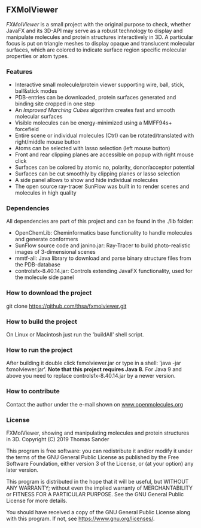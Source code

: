 ## FXMolViewer

*FXMolViewer* is a small project with the original purpose to check, whether JavaFX and its 3D-API may serve as a robust technology to display and manipulate molecules and protein structures interactively in 3D. A particular focus is put on triangle meshes to display opaque and translucent molecular surfaces, which are colored to indicate surface region specific molecular properties or atom types.


### Features

* Interactive small molecule/protein viewer supporting wire, ball, stick, ball&stick modes
* PDB-entries can be downloaded, protein surfaces generated and binding site cropped in one step
* An *Improved Marching Cubes* algorithm creates fast and smooth molecular surfaces
* Visible molecules can be energy-minimized using a MMFF94s+ forcefield
* Entire scene or individual molecules (Ctrl) can be rotated/translated with right/middle mouse button
* Atoms can be selected with lasso selection (left mouse button)
* Front and rear clipping planes are accessible on popup with right mouse click
* Surfaces can be colored by atomic no, polarity, donor/acceptor potential
* Surfaces can be cut smoothly by clipping planes or lasso selection
* A side panel allows to show and hide individual molecules
* The open source ray-tracer SunFlow was built in to render scenes and molecules in high quality


### Dependencies

All dependencies are part of this project and can be found in the ./lib folder:
* OpenChemLib: Cheminformatics base functionality to handle molecules and generate conformers
* SunFlow source code and janino.jar: Ray-Tracer to build photo-realistic images of 3-dimensional scenes
* mmtf-all: Java library to download and parse binary structure files from the PDB-database
* controlsfx-8.40.14.jar: Controls extending JavaFX functionality, used for the molecule side panel


### How to download the project

git clone https://github.com/thsa/fxmolviewer.git


### How to build the project

On Linux or Macintosh just run the 'buildAll' shell script.


### How to run the project

After building it double click fxmolviewer.jar or type in a shell: 'java -jar fxmolviewer.jar'. **Note that this project requires Java 8.** For Java 9 and above you need to replace controlsfx-8.40.14.jar by a newer version.


### How to contribute

Contact the author under the e-mail shown on www.openmolecules.org


### License

FXMolViewer, showing and manipulating molecules and protein structures in 3D.
Copyright (C) 2019 Thomas Sander

This program is free software: you can redistribute it and/or modify
it under the terms of the GNU General Public License as published by
the Free Software Foundation, either version 3 of the License, or
(at your option) any later version.

This program is distributed in the hope that it will be useful,
but WITHOUT ANY WARRANTY; without even the implied warranty of
MERCHANTABILITY or FITNESS FOR A PARTICULAR PURPOSE.  See the
GNU General Public License for more details.

You should have received a copy of the GNU General Public License
along with this program.  If not, see <https://www.gnu.org/licenses/>.
